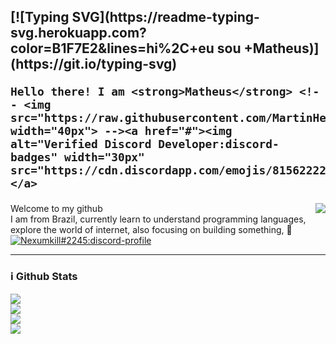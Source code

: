 <h2>
    [![Typing SVG](https://readme-typing-svg.herokuapp.com?color=B1F7E2&lines=hi%2C+eu sou +Matheus)](https://git.io/typing-svg)

    Hello there! I am <strong>Matheus</strong> <!-- <img src="https://raw.githubusercontent.com/MartinHeinz/MartinHeinz/master/wave.gif" width="40px"> --><a href="#"><img alt="Verified Discord Developer:discord-badges" width="30px" src="https://cdn.discordapp.com/emojis/815622226548228106.gif"/></a>
</h2>
    <a href="https://github.com/blaumath">
        <img align="right" src="https://komarev.com/ghpvc/?username=Nexumkill&color=5865F2" />
    </a> 
    Welcome to my github
<br>
    I am from Brazil, currently learn to understand  programming languages, explore the world of internet, also focusing on building something, 🚀<!-- and btw, I side work as a developer on a VoIP platform called <strong> <a href="https://discord.com">Discord</a></strong> -->
<br>
    <a href="https://discord.com/users/335545373789519872">
        <img src="https://discord.c99.nl/widget/theme-2/335545373789519872.png" alt="Nexumkill#2245:discord-profile"/>
    </a>
</div>
<p>
<hr>
<h3>ℹ️ Github Stats</h3>
    <a href="https://github.com/blaumath">
        <img src="https://github-readme-streak-stats.herokuapp.com?user=blaumath&theme=tokyonight" />
    </a>
        <br>
    <a href="https://github.com/blaumath">
        <img src="https://github-readme-stats.vercel.app/api?username=blaumath&show_icons=true&theme=tokyonight" />
    </a>
    <br>
    <a href="https://github.com/blaumath">
        <img src="https://github-readme-stats.vercel.app/api/top-langs/?username=DevinOfficial&layout=compact&theme=tokyonight" />
    </a>
    <br>
    <a href="#">
        <img src="https://activity-graph.herokuapp.com/graph?username=blaumath&bg_color=0a0047&color=ffffff&line=00ff99&point=ffffff&area=true&hide_border=true"/>
    </a>

